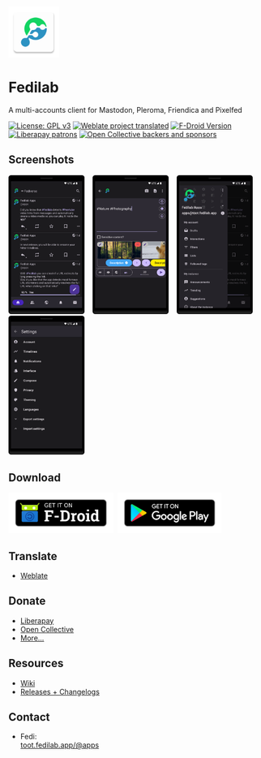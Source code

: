 
<img src="src/fdroid/fastlane/metadata/android/en/images/icon.png" width="100"/>

# Fedilab
A multi-accounts client for Mastodon, Pleroma, Friendica and Pixelfed


[![License: GPL v3](https://img.shields.io/badge/License-GPL%20v3-blue.svg?style=for-the-badge)](https://www.gnu.org/licenses/gpl-3.0)
[![Weblate project translated](https://img.shields.io/weblate/progress/fedilab?server=https%3A%2F%2Fhosted.weblate.org&style=for-the-badge)](https://hosted.weblate.org/engage/fedilab/)
[![F-Droid Version](https://img.shields.io/f-droid/v/fr.gouv.etalab.mastodon?label=F-Droid&style=for-the-badge)](https://f-droid.org/app/fr.gouv.etalab.mastodon)
[![Liberapay patrons](https://img.shields.io/liberapay/patrons/tom79?label=Liberapay&style=for-the-badge)](https://liberapay.com/tom79/donate)
[![Open Collective backers and sponsors](https://img.shields.io/opencollective/all/fedilab?label=Open%20Collective&style=for-the-badge)](https://opencollective.com/fedilab)

## Screenshots

<img src="src/fdroid/fastlane/metadata/android/en/images/phoneScreenshots/1.png" width="150"/>
&nbsp;&nbsp;
<img src="src/fdroid/fastlane/metadata/android/en/images/phoneScreenshots/2.png" width="150"/>
&nbsp;&nbsp;
<img src="src/fdroid/fastlane/metadata/android/en/images/phoneScreenshots/4.png" width="150"/>
&nbsp;&nbsp;
<img src="src/fdroid/fastlane/metadata/android/en/images/phoneScreenshots/7.png" width="150"/>

## Download

[<img alt='Get it on F-Droid' src='./images/get-it-on-fdroid.png' height="80"/>](https://f-droid.org/app/fr.gouv.etalab.mastodon)&nbsp;&nbsp;[<img alt='Get it on Google Play' src='./images/get-it-on-play.png' height="80"/>](https://play.google.com/store/apps/details?id=app.fedilab.android)

## Translate

- [Weblate](https://hosted.weblate.org/engage/fedilab/)

## Donate

- [Liberapay](https://liberapay.com/tom79/donate)
- [Open Collective](https://opencollective.com/fedilab)
- [More...](https://fedilab.app/page/donations/)

## Resources

- [Wiki](https://wiki.fedilab.app)
- [Releases + Changelogs](https://codeberg.org/tom79/Fedilab/releases)

## Contact
- Fedi:<br>[toot.fedilab.app/@apps](https://toot.fedilab.app/@apps)


